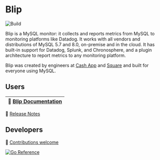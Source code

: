 # Blip

![Build](https://github.com/cashapp/blip/actions/workflows/ci.yml/badge.svg)

Blip is a MySQL monitor: it collects and reports metrics from MySQL to monitoring platforms like Datadog.
It works with all vendors and distributions of MySQL 5.7 and 8.0, on-premise and in the cloud.
It has built-in support for Datadog, Splunk, and Chronosphere, and a plugin architecture to report metrics to any monitoring platform.

Blip was created by engineers at [Cash App](https://cash.app) and [Square](https://square.com) and built for everyone using MySQL.

## Users

|:book:  [Blip Documentation](https://block.github.io/blip/)|
|---|

:link: [Release Notes](https://block.github.io/blip/release-notes)

## Developers

:link: [Contributions welcome](https://github.com/cashapp/blip/blob/main/CONTRIBUTING.md)

[![Go Reference](https://pkg.go.dev/badge/github.com/cashapp/blip.svg)](https://pkg.go.dev/github.com/cashapp/blip)